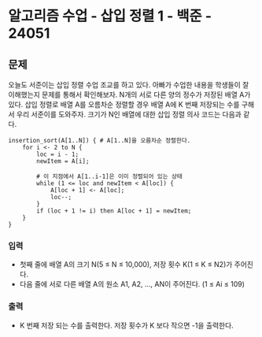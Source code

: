 # 알고리즘 수업 - 삽입 정렬 1 - 백준 - 24051
## 문제
오늘도 서준이는 삽입 정렬 수업 조교를 하고 있다. 아빠가 수업한 내용을 학생들이 잘 이해했는지 문제를 통해서 확인해보자.
N개의 서로 다른 양의 정수가 저장된 배열 A가 있다. 삽입 정렬로 배열 A를 오름차순 정렬할 경우 배열 A에 K 번째 저장되는 수를 구해서 우리 서준이를 도와주자.
크기가 N인 배열에 대한 삽입 정렬 의사 코드는 다음과 같다.

```
insertion_sort(A[1..N]) { # A[1..N]을 오름차순 정렬한다.
    for i <- 2 to N {
        loc = i - 1;
        newItem = A[i];

        # 이 지점에서 A[1..i-1]은 이미 정렬되어 있는 상태
        while (1 <= loc and newItem < A[loc]) {
            A[loc + 1] <- A[loc];
            loc--;
        }
        if (loc + 1 != i) then A[loc + 1] = newItem;
    }
}
```

### 입력
- 첫째 줄에 배열 A의 크기 N(5 ≤ N ≤ 10,000), 저장 횟수 K(1 ≤ K ≤ N2)가 주어진다.
- 다음 줄에 서로 다른 배열 A의 원소 A1, A2, ..., AN이 주어진다. (1 ≤ Ai ≤ 109)
### 출력
- K 번째 저장 되는 수를 출력한다. 저장 횟수가 K 보다 작으면 -1을 출력한다.